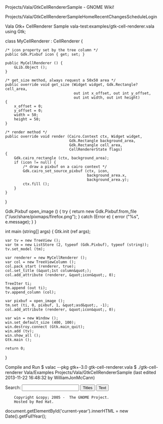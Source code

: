 







Projects/Vala/GtkCellRendererSample - GNOME Wiki!



<!--
var search_hint = "Search";
//-->




























Projects/Vala/GtkCellRendererSampleHomeRecentChangesScheduleLogin








Vala Gtk+ CellRenderer Sample
vala-test:examples/gtk-cell-renderer.vala using Gtk;

class MyCellRenderer : CellRenderer {

    /* icon property set by the tree column */
    public Gdk.Pixbuf icon { get; set; }

    public MyCellRenderer () {
        GLib.Object ();
    }

    /* get_size method, always request a 50x50 area */
    public override void get_size (Widget widget, Gdk.Rectangle? cell_area,
                                   out int x_offset, out int y_offset,
                                   out int width, out int height)
    {
        x_offset = 0;
        y_offset = 0;
        width = 50;
        height = 50;
    }

    /* render method */
    public override void render (Cairo.Context ctx, Widget widget,
                                 Gdk.Rectangle background_area,
                                 Gdk.Rectangle cell_area,
                                 CellRendererState flags)
    {
        Gdk.cairo_rectangle (ctx, background_area);
        if (icon != null) {
            /* draw a pixbuf on a cairo context */
            Gdk.cairo_set_source_pixbuf (ctx, icon,
                                         background_area.x,
                                         background_area.y);
            ctx.fill ();
        }
    }
}

Gdk.Pixbuf open_image () {
    try {
        return new Gdk.Pixbuf.from_file (&quot;/usr/share/pixmaps/firefox.png&quot;);
    } catch (Error e) {
        error (&quot;%s&quot;, e.message);
    }
}

int main (string[] args) {
    Gtk.init (ref args);

    var tv = new TreeView ();
    var tm = new ListStore (2, typeof (Gdk.Pixbuf), typeof (string));
    tv.set_model (tm);

    var renderer = new MyCellRenderer ();
    var col = new TreeViewColumn ();
    col.pack_start (renderer, true);
    col.set_title (&quot;1st column&quot;);
    col.add_attribute (renderer, &quot;icon&quot;, 0);

    TreeIter ti;
    tm.append (out ti);
    tv.append_column (col);

    var pixbuf = open_image ();
    tm.set (ti, 0, pixbuf, 1, &quot;asd&quot;, -1); 
    col.add_attribute (renderer, &quot;icon&quot;, 0);

    var win = new Window ();
    win.set_default_size (400, 100);
    win.destroy.connect (Gtk.main_quit);
    win.add (tv);
    win.show_all ();
    Gtk.main ();

    return 0;
}

Compile and Run
$ valac --pkg gtk+-3.0 gtk-cell-renderer.vala
$ ./gtk-cell-renderer Vala/Examples Projects/Vala/GtkCellRendererSample  (last edited 2013-11-22 16:48:32 by WilliamJonMcCann)











Search:
<input id="searchinput" type="text" name="value" value="" size="20"
    onfocus="searchFocus(this)" onblur="searchBlur(this)"
    onkeyup="searchChange(this)" onchange="searchChange(this)" alt="Search">
<input id="titlesearch" name="titlesearch" type="submit"
    value="Titles" alt="Search Titles">
<input id="fullsearch" name="fullsearch" type="submit"
    value="Text" alt="Search Full Text">



<!--// Initialize search form
var f = document.getElementById('searchform');
f.getElementsByTagName('label')[0].style.display = 'none';
var e = document.getElementById('searchinput');
searchChange(e);
searchBlur(e);
//-->



        Copyright &copy; 2005 -  The GNOME Project.
        Hosted by Red Hat.

  document.getElementById('current-year').innerHTML = new Date().getFullYear();



